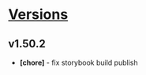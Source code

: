 # [Versions](https://github.com/Tracktor/design-system/releases)

## v1.50.2
- **[chore]** - fix storybook build publish
